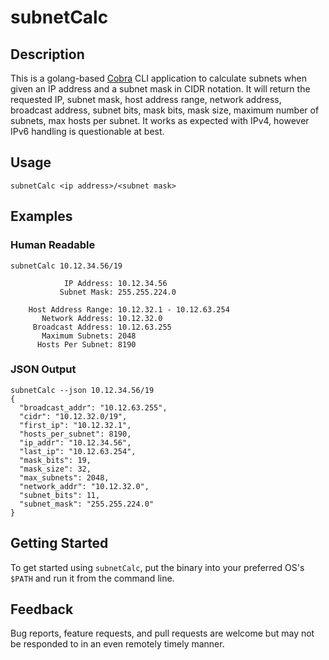# subnetCalc

## Description

This is a golang-based [Cobra](https://github.com/spf13/cobra) CLI application to calculate subnets when given an IP address and a subnet mask in CIDR notation. It will return the requested IP, subnet mask, host address range, network address, broadcast address, subnet bits, mask bits, mask size, maximum number of subnets, max hosts per subnet. It works as expected with IPv4, however IPv6 handling is questionable at best.

## Usage

```shell
subnetCalc <ip address>/<subnet mask>
```

## Examples

### Human Readable

```text
subnetCalc 10.12.34.56/19

            IP Address: 10.12.34.56
           Subnet Mask: 255.255.224.0

    Host Address Range: 10.12.32.1 - 10.12.63.254
       Network Address: 10.12.32.0
     Broadcast Address: 10.12.63.255
       Maximum Subnets: 2048
      Hosts Per Subnet: 8190
```

### JSON Output

```text
subnetCalc --json 10.12.34.56/19
{
  "broadcast_addr": "10.12.63.255",
  "cidr": "10.12.32.0/19",
  "first_ip": "10.12.32.1",
  "hosts_per_subnet": 8190,
  "ip_addr": "10.12.34.56",
  "last_ip": "10.12.63.254",
  "mask_bits": 19,
  "mask_size": 32,
  "max_subnets": 2048,
  "network_addr": "10.12.32.0",
  "subnet_bits": 11,
  "subnet_mask": "255.255.224.0"
}
```

## Getting Started

To get started using `subnetCalc`, put the binary into your preferred OS's `$PATH` and run it from the command line.

## Feedback

Bug reports, feature requests, and pull requests are welcome but may not be responded to in an even remotely timely manner.
